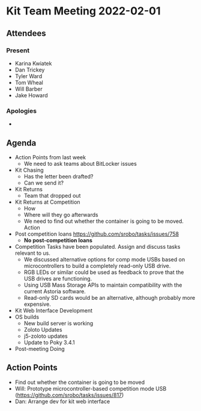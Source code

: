 # Kit Team Meeting 2022-02-01

## Attendees

### Present

- Karina Kwiatek
- Dan Trickey
- Tyler Ward
- Tom Wheal
- Will Barber
- Jake Howard

### Apologies

-

## Agenda

- Action Points from last week
    - We need to ask teams about BitLocker issues
- Kit Chasing
    - Has the letter been drafted?
    - Can we send it?
- Kit Returns
    - Team that dropped out
- Kit Returns at Competition
    - How
    - Where will they go afterwards
    - We need to find out whether the container is going to be moved. Action 
- Post competition loans https://github.com/srobo/tasks/issues/758
    - **No post-competition loans**
- Competition Tasks have been populated. Assign and discuss tasks relevant to us.
    - We discussed alternative options for comp mode USBs based on microcontrollers to build a completely read-only USB drive.
    - RGB LEDs or similar could be used as feedback to prove that the USB drives are functioning.
    - Using USB Mass Storage APIs to maintain compatibility with the current Astoria software.
    - Read-only SD cards would be an alternative, although probably more expensive.
- Kit Web Interface Development
- OS builds
    - New build server is working
    - Zoloto Updates
    - j5-zoloto updates
    - Update to Poky 3.4.1
- Post-meeting Doing


## Action Points

- Find out whether the container is going to be moved
- Will: Prototype microcontroller-based competition mode USB (https://github.com/srobo/tasks/issues/817)
- Dan: Arrange dev for kit web interface
